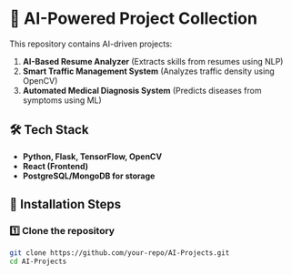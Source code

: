 # 🚀 AI-Powered Project Collection

This repository contains AI-driven projects:

1. **AI-Based Resume Analyzer** (Extracts skills from resumes using NLP)
2. **Smart Traffic Management System** (Analyzes traffic density using OpenCV)
3. **Automated Medical Diagnosis System** (Predicts diseases from symptoms using ML)

## 🛠 Tech Stack
- **Python, Flask, TensorFlow, OpenCV**
- **React (Frontend)**
- **PostgreSQL/MongoDB for storage**

## 📂 Installation Steps
### 1️⃣ Clone the repository
```sh
git clone https://github.com/your-repo/AI-Projects.git
cd AI-Projects
